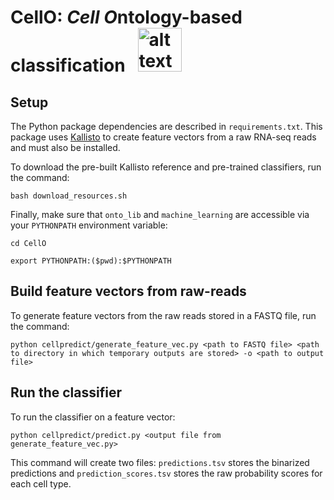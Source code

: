 # CellO: *Cell O*ntology-based classification &nbsp; <img src="https://raw.githubusercontent.com/deweylab/CellO/master/cello.png" alt="alt text" width="70px" height="70px">

## Setup 

The Python package dependencies are described in ``requirements.txt``. This package uses [Kallisto](https://pachterlab.github.io/kallisto/) to create feature vectors from a raw RNA-seq reads and must also be installed.  

To download the pre-built Kallisto reference and pre-trained classifiers, run the command: 

``bash download_resources.sh`` 

Finally, make sure that  ``onto_lib`` and ``machine_learning`` are accessible via your ``PYTHONPATH`` environment variable:

``cd CellO``

``export PYTHONPATH:($pwd):$PYTHONPATH``

## Build feature vectors from raw-reads

To generate feature vectors from the raw reads stored in a FASTQ file, run the command: 

``python cellpredict/generate_feature_vec.py <path to FASTQ file> <path to directory in which temporary outputs are stored> -o <path to output file>``

## Run the classifier 

To run the classifier on a feature vector: 

``python cellpredict/predict.py <output file from generate_feature_vec.py>``

This command will create two files: ``predictions.tsv`` stores the binarized predictions and ``prediction_scores.tsv`` stores the raw probability scores for each cell type.


